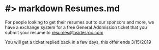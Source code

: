 # #> markdown Resumes.md

For people looking to get their resumes out to our sponsors and more, we have a exchange system for a free General Addmission ticket  that you submit your resume to resumes@bsidesroc.com

You will get a ticket replied back in a few days, this offer ends 3/15/2019
<br><br><br><br><br><br><br><br><br><br><br><br><br><br><br><br><br>
